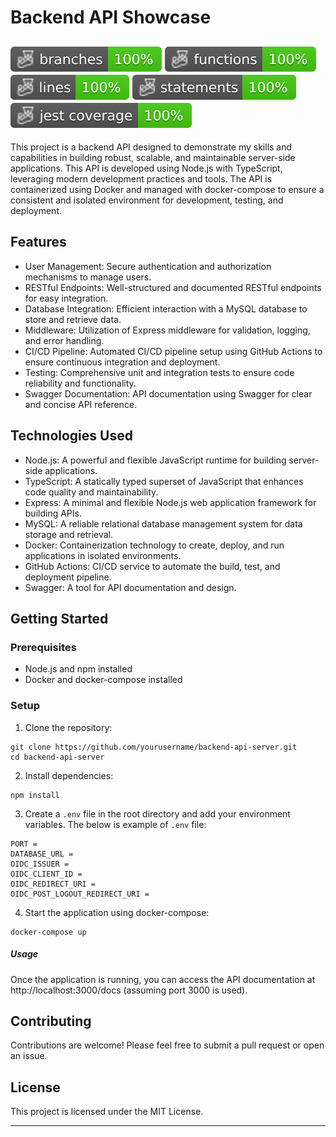 # Backend API Showcase
![Branches](./badges/coverage-branches.svg)
![Functions](./badges/coverage-functions.svg)
![Lines](./badges/coverage-lines.svg)
![Statements](./badges/coverage-statements.svg)
![Jest coverage](./badges/coverage-jest%20coverage.svg)
-----
This project is a backend API designed to demonstrate my skills and capabilities in building robust, scalable, and maintainable server-side applications. This API is developed using Node.js with TypeScript, leveraging modern development practices and tools. The API is containerized using Docker and managed with docker-compose to ensure a consistent and isolated environment for development, testing, and deployment.

## Features
- User Management: Secure authentication and authorization mechanisms to manage users.
- RESTful Endpoints: Well-structured and documented RESTful endpoints for easy integration.
- Database Integration: Efficient interaction with a MySQL database to store and retrieve data.
- Middleware: Utilization of Express middleware for validation, logging, and error handling.
- CI/CD Pipeline: Automated CI/CD pipeline setup using GitHub Actions to ensure continuous integration and deployment.
- Testing: Comprehensive unit and integration tests to ensure code reliability and functionality.
- Swagger Documentation: API documentation using Swagger for clear and concise API reference.

## Technologies Used
- Node.js: A powerful and flexible JavaScript runtime for building server-side applications.
- TypeScript: A statically typed superset of JavaScript that enhances code quality and maintainability.
- Express: A minimal and flexible Node.js web application framework for building APIs.
- MySQL: A reliable relational database management system for data storage and retrieval.
- Docker: Containerization technology to create, deploy, and run applications in isolated environments.
- GitHub Actions: CI/CD service to automate the build, test, and deployment pipeline.
- Swagger: A tool for API documentation and design.

## Getting Started
### Prerequisites
- Node.js and npm installed
- Docker and docker-compose installed

### Setup
1. Clone the repository:
```
git clone https://github.com/yourusername/backend-api-server.git
cd backend-api-server
```
2. Install dependencies:
```
npm install
```
3. Create a `.env` file in the root directory and add your environment variables. The below is example of `.env` file:
```
PORT =
DATABASE_URL =
OIDC_ISSUER =
OIDC_CLIENT_ID =
OIDC_REDIRECT_URI = 
OIDC_POST_LOGOUT_REDIRECT_URI =
```
4. Start the application using docker-compose:
```
docker-compose up
```

##### Usage
Once the application is running, you can access the API documentation at http://localhost:3000/docs (assuming port 3000 is used).

## Contributing
Contributions are welcome! Please feel free to submit a pull request or open an issue.

## License
This project is licensed under the MIT License.

-------------------------------